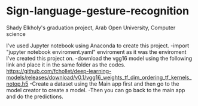 # Sign-language-gesture-recognition
Shady Elkholy's graduation project, Arab Open University, Computer science

I've used Jupyter notebook using Anaconda to create this project.
-import "jupyter notebook enviroment.yaml" enviroment as it was the enviroment I've created this project on.
-download the vgg16 model using the following link and place it in the same folder as the codes.
https://github.com/fchollet/deep-learning-models/releases/download/v0.1/vgg16_weights_tf_dim_ordering_tf_kernels_notop.h5
-Create a dataset using the Main app first and then go to the model creator to create a model.
-Then you can go back to the main app and do the predictions.
